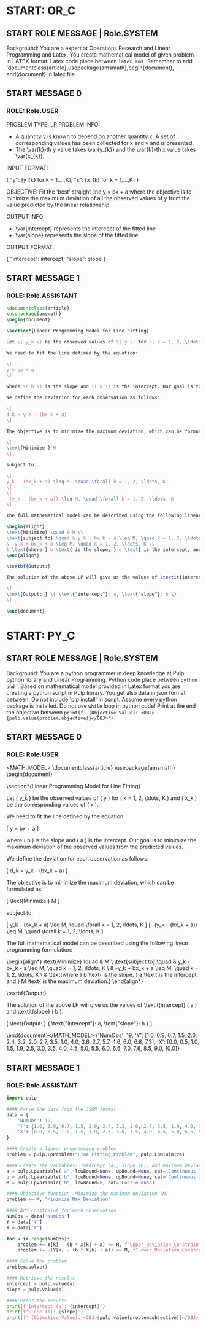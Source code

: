 # START: OR_C 
## START ROLE MESSAGE | Role.SYSTEM 
Background: You are a expert at Operations Research and Linear Programming and Latex. You create mathematical model of given problem in LATEX format. Latex code place between ```latex and ``` Remember to add 'documentclass{article},usepackage{amsmath},begin{document}, end{document} in latex file. 
## START MESSAGE 0 
### ROLE: Role.USER
<DESCRIPTION>
PROBLEM TYPE: LP
PROBLEM INFO:

- A quantity y is known to depend on another quantity x. A set of corresponding values has been collected for x and y and is presented.
- The \var{k}-th y value takes \var{y_{k}} and the \var{k}-th x value takes \var{x_{k}}.

INPUT FORMAT:

{
    "y": [y_{k} for k = 1,...,K],
    "x": [x_{k} for k = 1,...,K]
}


OBJECTIVE: Fit the ‘best’ straight line y = bx + a where the objective is to minimize the maximum deviation of all the observed values of y from the value predicted by the linear relationship.

OUTPUT INFO:

- \var{intercept} represents the intercept of the fitted line
- \var{slope} represents the slope of the fitted line

OUTPUT FORMAT:

{
    "intercept": intercept,
    "slope": slope
}
</DESCRIPTION>


## START MESSAGE 1 
### ROLE: Role.ASSISTANT
```latex
\documentclass{article}
\usepackage{amsmath}
\begin{document}

\section*{Linear Programming Model for Line Fitting}

Let \( y_k \) be the observed values of \( y \) for \( k = 1, 2, \ldots, K \) and \( x_k \) be the corresponding values of \( x \).

We need to fit the line defined by the equation:

\[
y = bx + a
\]

where \( b \) is the slope and \( a \) is the intercept. Our goal is to minimize the maximum deviation of the observed values from the predicted values.

We define the deviation for each observation as follows:

\[
d_k = y_k - (bx_k + a)
\]

The objective is to minimize the maximum deviation, which can be formulated as:

\[
\text{Minimize } M
\]

subject to:

\[
y_k - (bx_k + a) \leq M, \quad \forall k = 1, 2, \ldots, K
\]
\[
-(y_k - (bx_k + a)) \leq M, \quad \forall k = 1, 2, \ldots, K
\]

The full mathematical model can be described using the following linear programming formulation:

\begin{align*}
\text{Minimize} \quad & M \\
\text{subject to} \quad & y_k - bx_k - a \leq M, \quad k = 1, 2, \ldots, K \\
& -y_k + bx_k + a \leq M, \quad k = 1, 2, \ldots, K \\
& \text{where } b \text{ is the slope, } a \text{ is the intercept, and } M \text{ is the maximum deviation.}
\end{align*}

\textbf{Output:}

The solution of the above LP will give us the values of \textit{intercept} \( a \) and \textit{slope} \( b \).

\[
\text{Output: } \{ \text{"intercept"}: a, \text{"slope"}: b \}
\]

\end{document}
```

# START: PY_C 
## START ROLE MESSAGE | Role.SYSTEM 
Background: You are a python programmer in deep knowledge at Pulp python library and Linear Programming. Python code place between ```python and ```. Based on mathematical model provided in Latex format you are creating a python script in Pulp library. You get also data in json format between: <DATA></DATA> Do not include 'pip install' in script. Assume every python package is installed. Do not use `while` loop in python code! Print at the end the objective between <OBJ></OBJ> `print(f' (Objective Value): <OBJ>{pulp.value(problem.objective)}</OBJ>')` 
## START MESSAGE 0 
### ROLE: Role.USER
<MATH_MODEL>
\documentclass{article}
\usepackage{amsmath}
\begin{document}

\section*{Linear Programming Model for Line Fitting}

Let \( y_k \) be the observed values of \( y \) for \( k = 1, 2, \ldots, K \) and \( x_k \) be the corresponding values of \( x \).

We need to fit the line defined by the equation:

\[
y = bx + a
\]

where \( b \) is the slope and \( a \) is the intercept. Our goal is to minimize the maximum deviation of the observed values from the predicted values.

We define the deviation for each observation as follows:

\[
d_k = y_k - (bx_k + a)
\]

The objective is to minimize the maximum deviation, which can be formulated as:

\[
\text{Minimize } M
\]

subject to:

\[
y_k - (bx_k + a) \leq M, \quad \forall k = 1, 2, \ldots, K
\]
\[
-(y_k - (bx_k + a)) \leq M, \quad \forall k = 1, 2, \ldots, K
\]

The full mathematical model can be described using the following linear programming formulation:

\begin{align*}
\text{Minimize} \quad & M \\
\text{subject to} \quad & y_k - bx_k - a \leq M, \quad k = 1, 2, \ldots, K \\
& -y_k + bx_k + a \leq M, \quad k = 1, 2, \ldots, K \\
& \text{where } b \text{ is the slope, } a \text{ is the intercept, and } M \text{ is the maximum deviation.}
\end{align*}

\textbf{Output:}

The solution of the above LP will give us the values of \textit{intercept} \( a \) and \textit{slope} \( b \).

\[
\text{Output: } \{ \text{"intercept"}: a, \text{"slope"}: b \}
\]

\end{document}</MATH_MODEL>
<DATA>
{'NumObs': 19, 'Y': [1.0, 0.9, 0.7, 1.5, 2.0, 2.4, 3.2, 2.0, 2.7, 3.5, 1.0, 4.0, 3.6, 2.7, 5.7, 4.6, 6.0, 6.8, 7.3], 'X': [0.0, 0.5, 1.0, 1.5, 1.9, 2.5, 3.0, 3.5, 4.0, 4.5, 5.0, 5.5, 6.0, 6.6, 7.0, 7.6, 8.5, 9.0, 10.0]}</DATA>


## START MESSAGE 1 
### ROLE: Role.ASSISTANT
```python
import pulp

#### Parse the data from the JSON format
data = {
    'NumObs': 19,
    'Y': [1.0, 0.9, 0.7, 1.5, 2.0, 2.4, 3.2, 2.0, 2.7, 3.5, 1.0, 4.0, 3.6, 2.7, 5.7, 4.6, 6.0, 6.8, 7.3],
    'X': [0.0, 0.5, 1.0, 1.5, 1.9, 2.5, 3.0, 3.5, 4.0, 4.5, 5.0, 5.5, 6.0, 6.6, 7.0, 7.6, 8.5, 9.0, 10.0]
}

#### Create a linear programming problem
problem = pulp.LpProblem("Line_Fitting_Problem", pulp.LpMinimize)

#### Create the variables: intercept (a), slope (b), and maximum deviation (M)
a = pulp.LpVariable('a', lowBound=None, upBound=None, cat='Continuous')
b = pulp.LpVariable('b', lowBound=None, upBound=None, cat='Continuous')
M = pulp.LpVariable('M', lowBound=0, cat='Continuous')

#### Objective function: Minimize the maximum deviation (M)
problem += M, "Minimize_Max_Deviation"

#### Add constraint for each observation
NumObs = data['NumObs']
Y = data['Y']
X = data['X']

for k in range(NumObs):
    problem += Y[k] - (b * X[k] + a) <= M, f"Upper_Deviation_Constraint_{k}"
    problem += -(Y[k] - (b * X[k] + a)) <= M, f"Lower_Deviation_Constraint_{k}"

#### Solve the problem
problem.solve()

#### Retrieve the results
intercept = pulp.value(a)
slope = pulp.value(b)

#### Print the results
print(f'Intercept (a): {intercept}')
print(f'Slope (b): {slope}')
print(f' (Objective Value): <OBJ>{pulp.value(problem.objective)}</OBJ>')
```


